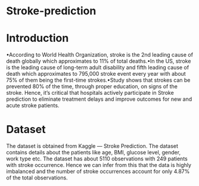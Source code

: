 # Stroke-prediction
# Introduction
•According to World Health Organization, stroke is the 2nd leading cause of death globally which approximates to 11% of total deaths.​•In the US, stroke is the leading cause of long-term adult disability and fifth leading cause of death which approximates to 795,000 stroke event every year with about 75% of them being the first-time strokes.​•Study shows that strokes can be prevented 80% of the time, through proper education, on signs of the stroke. ​Hence, it’s critical that hospitals actively participate in Stroke prediction to eliminate treatment delays and improve outcomes for new and acute stroke patients.​

# Dataset
The dataset is obtained from Kaggle — Stroke Prediction. The dataset contains details about the patients like age, BMI, glucose level, gender, work type etc. The dataset has about 5110 observations with 249 patients with stroke occurrence. Hence we can infer from this that the data is highly imbalanced and the number of stroke occurrences account for only 4.87% of the total observations.
